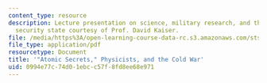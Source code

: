 ```yaml
---
content_type: resource
description: Lecture presentation on science, military research, and the national
  security state courtesy of Prof. David Kaiser.
file: /media/https%3A/open-learning-course-data-rc.s3.amazonaws.com/sts-011-american-science-ethical-conflicts-and-political-choices-fall-2007/0994e77c74d01ebcc57f8fd8ee68e971_lec4_kaiser.pdf
file_type: application/pdf
resourcetype: Document
title: '"Atomic Secrets," Physicists, and the Cold War'
uid: 0994e77c-74d0-1ebc-c57f-8fd8ee68e971
---
```

